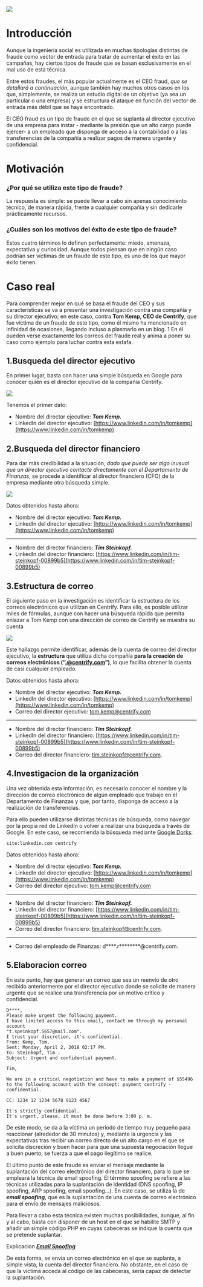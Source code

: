 ![](/assets/images/ingenieria_social/Ceo_logo.png)
# Introducción
Aunque la ingeniería social es utilizada en muchas tipologías distintas de fraude como vector de entrada para tratar de aumentar el éxito en las campañas, hay ciertos tipos de fraude que se basan exclusivamente en el mal uso de esta técnica.

Entre estos fraudes, el más popular actualmente es el CEO fraud, *que se detallará a continuación*, aunque también hay muchos otros casos en los que, simplemente, se realiza un estudio digital de un objetivo (ya sea un particular o una empresa) y se estructura el ataque en función del vector de entrada más débil que se haya encontrado.

El CEO fraud es un tipo de fraude en el que se suplanta al director ejecutivo de una empresa para instar - mediante la presión que un alto cargo puede ejercer- a un empleado que disponga de acceso a la contabilidad o a las transferencias de la compañía a realizar pagos de manera urgente y confidencial.

# Motivación
### ¿Por qué se utiliza este tipo de fraude? 
La respuesta es simple: se puede llevar a cabo sin apenas conocimiento técnico, de manera rápida, frente a cualquier compañía y sin dedicarle prácticamente recursos.
### ¿Cuáles son los motivos del éxito de este tipo de fraude? 
Estos cuatro términos lo definen perfectamente: miedo, amenaza, expectativa y curiosidad. Aunque todos piensan que en ningún caso podrían ser víctimas de un fraude de este tipo, es uno de los que mayor éxito tienen.

# Caso real
Para comprender mejor en qué se basa el fraude del CEO y sus características se va a presentar una investigación contra una compañía y su director ejecutivo; en este caso, contra **Tom Kemp, CEO de Centrify**, que fue víctima de un fraude de este tipo, como él mismo ha mencionado en infinidad de ocasiones, llegando incluso a plasmarlo en un blog. 1 En él pueden verse exactamente los correos del fraude real y anima a poner su caso como ejemplo para luchar contra esta estafa.

## 1.Busqueda del director ejecutivo
En primer lugar, basta con hacer una simple búsqueda en Google para conocer quién es el director ejecutivo de la compañía Centrify. 

![](/assets/images/ingenieria_social/Ceo1.PNG)

Tenemos el primer dato:
- Nombre del director ejecutivo: ***Tom Kemp.***
- LinkedIn del director ejecutivo: [https://www.linkedin.com/in/tomkemp](https://www.linkedin.com/in/tomkemp)

## 2.Busqueda del director financiero
Para dar más credibilidad a la situación, *dado que puede ser algo inusual que un director ejecutivo contacte directamente con el Departamento de Finanzas*, se procede a identificar al director financiero (CFO) de la empresa mediante otra búsqueda simple.

![](/assets/images/ingenieria_social/Ceo2.PNG)

Datos obtenidos hasta ahora:
- Nombre del director ejecutivo: ***Tom Kemp.***
- LinkedIn del director ejecutivo: [https://www.linkedin.com/in/tomkemp](https://www.linkedin.com/in/tomkemp)

---

- Nombre del director financiero: ***Tim Steinkopf.***
- LinkedIn del director financiero: [https://www.linkedin.com/in/tim-steinkopf-00899b5](https://www.linkedin.com/in/tim-steinkopf-00899b5)


## 3.Estructura de correo
El siguiente paso en la investigación es identificar la estructura de los correos electrónicos que utilizan en Centrify. Para ello, es posible utilizar miles de fórmulas, aunque con hacer una búsqueda rápida que permita enlazar a Tom Kemp con una dirección de correo de Centrify se muestra su cuenta

![](/assets/images/ingenieria_social/Ceo3.png)

Este hallazgo permite identificar, además de la cuenta de correo del director ejecutivo, la **estructura** que utiliza dicha compañía **para la creación de correos electrónicos (“.@centrify.com”)**, lo que facilita obtener la cuenta de casi cualquier empleado.

Datos obtenidos hasta ahora:
- Nombre del director ejecutivo: ***Tom Kemp.***
- LinkedIn del director ejecutivo: [https://www.linkedin.com/in/tomkemp](https://www.linkedin.com/in/tomkemp)
- Correo del director ejecutivo: tom.kemp@centrify.com

---

- Nombre del director financiero: ***Tim Steinkopf.***
- LinkedIn del director financiero: [https://www.linkedin.com/in/tim-steinkopf-00899b5](https://www.linkedin.com/in/tim-steinkopf-00899b5)
- Correo del director financiero: tim.steinkopf@centrify.com.

## 4.Investigacion de la organización
Una vez obtenida esta información, es necesario conocer el nombre y la dirección de correo electrónico de algún empleado que trabaje en el Departamento de Finanzas y que, por tanto, disponga de acceso a la realización de transferencias.

Para ello pueden utilizarse distintas técnicas de búsqueda, como navegar por la propia red de LinkedIn o volver a realizar una búsqueda a través de Google. En este caso, se recomienda la búsqueda mediante [Google Dorks](GoogleDorks):

`site:linkedin.com centrify`

Datos obtenidos hasta ahora:
- Nombre del director ejecutivo: ***Tom Kemp.***
- LinkedIn del director ejecutivo: [https://www.linkedin.com/in/tomkemp](https://www.linkedin.com/in/tomkemp)
- Correo del director ejecutivo: tom.kemp@centrify.com

---

- Nombre del director financiero: ***Tim Steinkopf.***
- LinkedIn del director financiero: [https://www.linkedin.com/in/tim-steinkopf-00899b5](https://www.linkedin.com/in/tim-steinkopf-00899b5)
- Correo del director financiero: tim.steinkopf@centrify.com.

---

- Correo del empleado de Finanzas: d****.r********@centrify.com.

## 5.Elaboracion correo
En este punto, hay que generar un correo que sea un reenvío de otro recibido anteriormente por el director ejecutivo donde se solicite de manera urgente que se realice una transferencia por un motivo crítico y confidencial.

```
D****, 
Please make urgent the following payment. 
I have limited access to this email, contact me through my personal account
"t.speinkopf.5657@mail.com". 
I trust your discretion, it's confidential. 
From: Kemp, Tom. 
Sent: Monday, April 2, 2018 02:17 PM. 
To: Steinkopf, Tim . 
Subject: Urgent and confidential payment. 

Tim, 

We are in a critical negotiation and have to make a payment of $55496 to the following account with the concept: payment centrify - confidential. 

CC: 1234 12 1234 5678 9123 4567 

It's strictly confidential. 
It's urgent, please, it must be done before 3:00 p. m.
```

De este modo, se da a la víctima un periodo de tiempo muy pequeño para reaccionar (alrededor de 30 minutos) y, mediante la urgencia y las expectativas tras recibir un correo directo de un alto cargo en el que se solicita discreción y buen hacer para que una supuesta negociación llegue a buen puerto, se fuerza a que el pago ilegítimo se realice.

El último punto de este fraude es enviar el mensaje mediante la suplantación del correo electrónico del director financiero, para lo que se empleará la técnica de email spoofing. El término spoofing se refiere a las técnicas utilizadas para la suplantación de identidad (DNS spoofing, IP spoofing, ARP spoofing, email spoofing…). En este caso, se utiliza la de ***email spoofing,*** que es la suplantación de una cuenta de correo electrónico para el envío de mensajes maliciosos.

Para llevar a cabo esta técnica existen muchas posibilidades, aunque, al fin y al cabo, basta con disponer de un host en el que se habilite SMTP y añadir un simple código PHP en cuyas cabeceras se indique la cuenta que se pretende suplantar.

Explicacion [***Email Spoofing***](https://p3n4x0.github.io/email-spoofing/)

De esta forma, se envía un correo electrónico en el que se suplanta, a simple vista, la cuenta del director financiero. No obstante, en el caso de que la víctima acceda al código de las cabeceras, sería capaz de detectar la suplantación.




